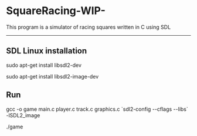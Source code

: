 # SquareRacing-WIP-
This program is a simulator of racing squares written in C using SDL


__________________________
## SDL Linux installation

sudo apt-get install libsdl2-dev

sudo apt-get install libsdl2-image-dev


## Run

gcc -o game main.c player.c track.c graphics.c \`sdl2-config --cflags --libs\` -lSDL2_image

./game
